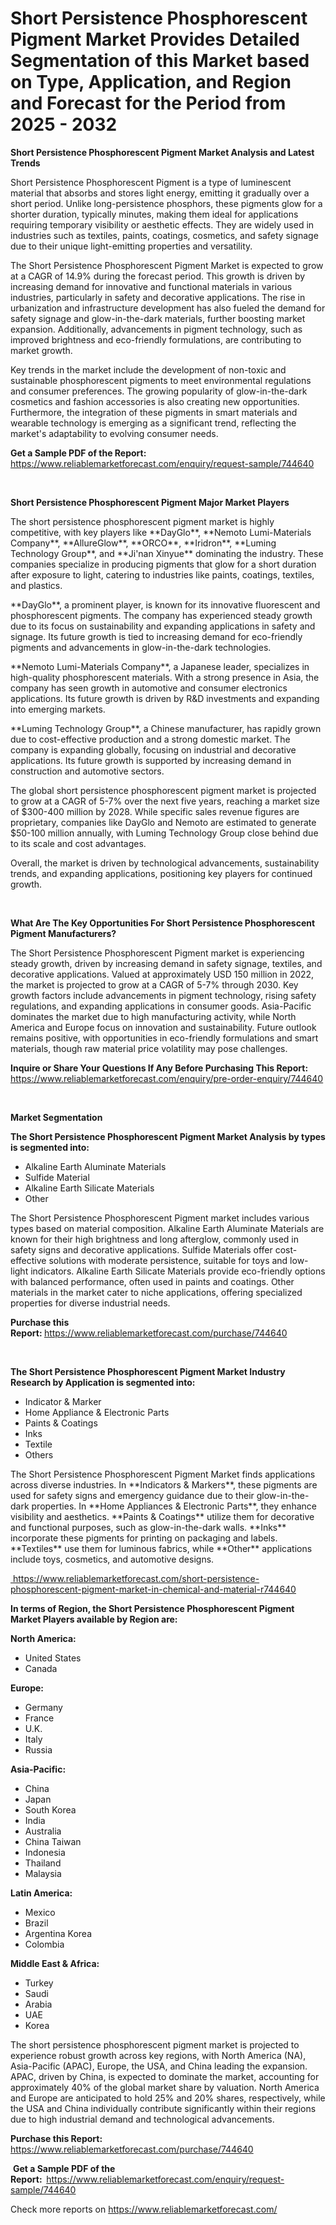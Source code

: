 <p><h1>Short Persistence Phosphorescent Pigment Market Provides Detailed Segmentation of this Market based on Type, Application, and Region and Forecast for the Period from 2025 - 2032</h1></p><p><strong>Short Persistence Phosphorescent Pigment Market Analysis and Latest Trends</strong></p>
<p><p>Short Persistence Phosphorescent Pigment is a type of luminescent material that absorbs and stores light energy, emitting it gradually over a short period. Unlike long-persistence phosphors, these pigments glow for a shorter duration, typically minutes, making them ideal for applications requiring temporary visibility or aesthetic effects. They are widely used in industries such as textiles, paints, coatings, cosmetics, and safety signage due to their unique light-emitting properties and versatility.</p><p>The Short Persistence Phosphorescent Pigment Market is expected to grow at a CAGR of 14.9% during the forecast period. This growth is driven by increasing demand for innovative and functional materials in various industries, particularly in safety and decorative applications. The rise in urbanization and infrastructure development has also fueled the demand for safety signage and glow-in-the-dark materials, further boosting market expansion. Additionally, advancements in pigment technology, such as improved brightness and eco-friendly formulations, are contributing to market growth.</p><p>Key trends in the market include the development of non-toxic and sustainable phosphorescent pigments to meet environmental regulations and consumer preferences. The growing popularity of glow-in-the-dark cosmetics and fashion accessories is also creating new opportunities. Furthermore, the integration of these pigments in smart materials and wearable technology is emerging as a significant trend, reflecting the market's adaptability to evolving consumer needs.</p></p>
<p><strong>Get a Sample PDF of the Report:&nbsp;</strong> <a href="https://www.reliablemarketforecast.com/enquiry/request-sample/744640?utm_campaign=2015&utm_medium=2&utm_source=Github&utm_content=ia&utm_term=20012025&utm_id=short-persistence-phosphorescent-pigment">https://www.reliablemarketforecast.com/enquiry/request-sample/744640</a></p>
<p>&nbsp;</p>
<p><strong>Short Persistence Phosphorescent Pigment Major Market Players</strong></p>
<p><p>The short persistence phosphorescent pigment market is highly competitive, with key players like **DayGlo**, **Nemoto Lumi-Materials Company**, **AllureGlow**, **ORCO**, **Iridron**, **Luming Technology Group**, and **Ji'nan Xinyue** dominating the industry. These companies specialize in producing pigments that glow for a short duration after exposure to light, catering to industries like paints, coatings, textiles, and plastics.</p><p>**DayGlo**, a prominent player, is known for its innovative fluorescent and phosphorescent pigments. The company has experienced steady growth due to its focus on sustainability and expanding applications in safety and signage. Its future growth is tied to increasing demand for eco-friendly pigments and advancements in glow-in-the-dark technologies.</p><p>**Nemoto Lumi-Materials Company**, a Japanese leader, specializes in high-quality phosphorescent materials. With a strong presence in Asia, the company has seen growth in automotive and consumer electronics applications. Its future growth is driven by R&D investments and expanding into emerging markets.</p><p>**Luming Technology Group**, a Chinese manufacturer, has rapidly grown due to cost-effective production and a strong domestic market. The company is expanding globally, focusing on industrial and decorative applications. Its future growth is supported by increasing demand in construction and automotive sectors.</p><p>The global short persistence phosphorescent pigment market is projected to grow at a CAGR of 5-7% over the next five years, reaching a market size of $300-400 million by 2028. While specific sales revenue figures are proprietary, companies like DayGlo and Nemoto are estimated to generate $50-100 million annually, with Luming Technology Group close behind due to its scale and cost advantages.</p><p>Overall, the market is driven by technological advancements, sustainability trends, and expanding applications, positioning key players for continued growth.</p></p>
<p>&nbsp;</p>
<p><strong>What Are The Key Opportunities For Short Persistence Phosphorescent Pigment Manufacturers?</strong></p>
<p><p>The Short Persistence Phosphorescent Pigment market is experiencing steady growth, driven by increasing demand in safety signage, textiles, and decorative applications. Valued at approximately USD 150 million in 2022, the market is projected to grow at a CAGR of 5-7% through 2030. Key growth factors include advancements in pigment technology, rising safety regulations, and expanding applications in consumer goods. Asia-Pacific dominates the market due to high manufacturing activity, while North America and Europe focus on innovation and sustainability. Future outlook remains positive, with opportunities in eco-friendly formulations and smart materials, though raw material price volatility may pose challenges.</p></p>
<p><strong>Inquire or Share Your Questions If Any Before Purchasing This Report:</strong> <a href="https://www.reliablemarketforecast.com/enquiry/pre-order-enquiry/744640?utm_campaign=2015&utm_medium=2&utm_source=Github&utm_content=ia&utm_term=20012025&utm_id=short-persistence-phosphorescent-pigment">https://www.reliablemarketforecast.com/enquiry/pre-order-enquiry/744640</a></p>
<p>&nbsp;</p>
<p><strong>Market Segmentation</strong></p>
<p><strong>The Short Persistence Phosphorescent Pigment Market Analysis by types is segmented into:</strong></p>
<p><ul><li>Alkaline Earth Aluminate Materials</li><li>Sulfide Material</li><li>Alkaline Earth Silicate Materials</li><li>Other</li></ul></p>
<p><p>The Short Persistence Phosphorescent Pigment market includes various types based on material composition. Alkaline Earth Aluminate Materials are known for their high brightness and long afterglow, commonly used in safety signs and decorative applications. Sulfide Materials offer cost-effective solutions with moderate persistence, suitable for toys and low-light indicators. Alkaline Earth Silicate Materials provide eco-friendly options with balanced performance, often used in paints and coatings. Other materials in the market cater to niche applications, offering specialized properties for diverse industrial needs.</p></p>
<p><strong>Purchase this Report:&nbsp;</strong><a href="https://www.reliablemarketforecast.com/purchase/744640?utm_campaign=2015&utm_medium=2&utm_source=Github&utm_content=ia&utm_term=20012025&utm_id=short-persistence-phosphorescent-pigment">https://www.reliablemarketforecast.com/purchase/744640</a></p>
<p>&nbsp;</p>
<p><strong>The Short Persistence Phosphorescent Pigment Market Industry Research by Application is segmented into:</strong></p>
<p><ul><li>Indicator & Marker</li><li>Home Appliance & Electronic Parts</li><li>Paints & Coatings</li><li>Inks</li><li>Textile</li><li>Others</li></ul></p>
<p><p>The Short Persistence Phosphorescent Pigment Market finds applications across diverse industries. In **Indicators & Markers**, these pigments are used for safety signs and emergency guidance due to their glow-in-the-dark properties. In **Home Appliances & Electronic Parts**, they enhance visibility and aesthetics. **Paints & Coatings** utilize them for decorative and functional purposes, such as glow-in-the-dark walls. **Inks** incorporate these pigments for printing on packaging and labels. **Textiles** use them for luminous fabrics, while **Other** applications include toys, cosmetics, and automotive designs.</p></p>
<p><a href="https://www.reliablemarketforecast.com/short-persistence-phosphorescent-pigment-market-in-chemical-and-material-r744640?utm_campaign=2015&utm_medium=2&utm_source=Github&utm_content=ia&utm_term=20012025&utm_id=short-persistence-phosphorescent-pigment">&nbsp;https://www.reliablemarketforecast.com/short-persistence-phosphorescent-pigment-market-in-chemical-and-material-r744640</a></p>
<p><strong>In terms of Region, the Short Persistence Phosphorescent Pigment Market Players available by Region are:</strong></p>
<p>
    <p> <strong> North America: </strong>
        <ul>
            <li>United States</li>
            <li>Canada</li>
        </ul>
        </p> 
    <p> <strong> Europe: </strong>
        <ul>
            <li>Germany</li>
            <li>France</li>
            <li>U.K.</li>
            <li>Italy</li>
            <li>Russia</li>
        </ul>
        </p> 
    <p> <strong> Asia-Pacific: </strong>
        <ul>
            <li>China</li>
            <li>Japan</li>
            <li>South Korea</li>
            <li>India</li>
            <li>Australia</li>
            <li>China Taiwan</li>
            <li>Indonesia</li>
            <li>Thailand</li>
            <li>Malaysia</li>
        </ul>
        </p> 
    <p> <strong> Latin America: </strong>
        <ul>
            <li>Mexico</li>
            <li>Brazil</li>
            <li>Argentina Korea</li>
            <li>Colombia</li>
        </ul>
        </p> 
    <p> <strong> Middle East & Africa: </strong>
        <ul>
            <li>Turkey</li>
            <li>Saudi</li>
            <li>Arabia</li>
            <li>UAE</li>
            <li>Korea</li>
        </ul>
    </p>
    </p>
<p><p>The short persistence phosphorescent pigment market is projected to experience robust growth across key regions, with North America (NA), Asia-Pacific (APAC), Europe, the USA, and China leading the expansion. APAC, driven by China, is expected to dominate the market, accounting for approximately 40% of the global market share by valuation. North America and Europe are anticipated to hold 25% and 20% shares, respectively, while the USA and China individually contribute significantly within their regions due to high industrial demand and technological advancements.</p></p>
<p><strong>Purchase this Report: </strong><a href="https://www.reliablemarketforecast.com/purchase/744640?utm_campaign=2015&utm_medium=2&utm_source=Github&utm_content=ia&utm_term=20012025&utm_id=short-persistence-phosphorescent-pigment">https://www.reliablemarketforecast.com/purchase/744640</a></p>
<p>&nbsp;<strong>Get a Sample PDF of the Report:&nbsp;&nbsp;</strong><a href="https://www.reliablemarketforecast.com/enquiry/request-sample/744640?utm_campaign=2015&utm_medium=2&utm_source=Github&utm_content=ia&utm_term=20012025&utm_id=short-persistence-phosphorescent-pigment">https://www.reliablemarketforecast.com/enquiry/request-sample/744640</a></p>
<p><strong></strong></p>
<p>Check more reports on <a href="https://www.reliablemarketforecast.com/?utm_campaign=2015&utm_medium=2&utm_source=Github&utm_content=ia&utm_term=20012025&utm_id=short-persistence-phosphorescent-pigment">https://www.reliablemarketforecast.com/</a></p>